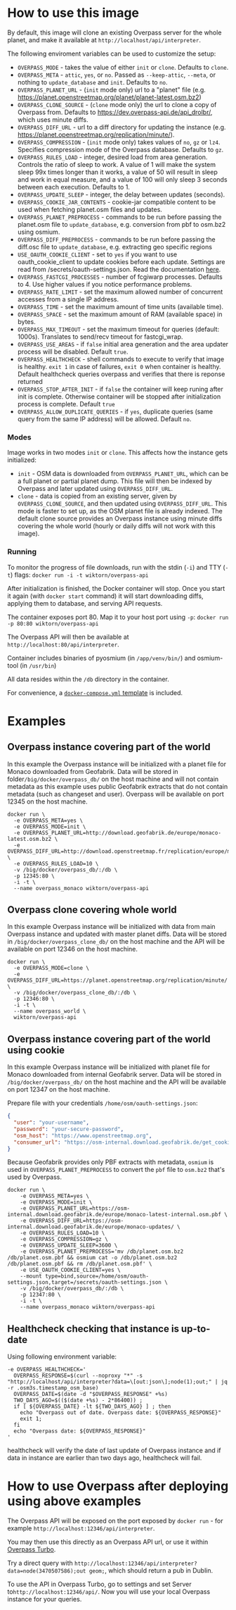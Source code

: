 # How to use this image

By default, this image will clone an existing Overpass server for the whole planet, and make it available at `http://localhost/api/interpreter`.

The following enviroment variables can be used to customize the setup:

* `OVERPASS_MODE` - takes the value of either `init` or `clone`. Defaults to `clone`.
* `OVERPASS_META` - `attic`, `yes`, or `no`. Passed as `--keep-attic`, `--meta`, or nothing to `update_database` and `init`. Defaults to `no`.
* `OVERPASS_PLANET_URL` - (`init` mode only) url to a "planet" file (e.g. https://planet.openstreetmap.org/planet/planet-latest.osm.bz2)
* `OVERPASS_CLONE_SOURCE` - (`clone` mode only) the url to clone a copy of Overpass from. Defaults to https://dev.overpass-api.de/api_drolbr/, which uses minute diffs.
* `OVERPASS_DIFF_URL` - url to a diff directory for updating the instance (e.g. https://planet.openstreetmap.org/replication/minute/).
* `OVERPASS_COMPRESSION` - (`init` mode only) takes values of `no`, `gz` or `lz4`. Specifies compression mode of the Overpass database. Defaults to `gz`.
* `OVERPASS_RULES_LOAD` - integer, desired load from area generation. Controls the ratio of sleep to work. A value of 1 will make the system sleep 99x times longer than it works, a value of 50 will result in sleep and work in equal measure, and a value of 100 will only sleep 3 seconds between each execution. Defaults to 1.
* `OVERPASS_UPDATE_SLEEP` - integer, the delay between updates (seconds).
* `OVERPASS_COOKIE_JAR_CONTENTS` - cookie-jar compatible content to be used when fetching planet.osm files and updates.
* `OVERPASS_PLANET_PREPROCESS` - commands to be run before passing the planet.osm file to `update_database`, e.g. conversion from pbf to osm.bz2 using osmium.
* `OVERPASS_DIFF_PREPROCESS` - commands to be run before passing the diff.osc file to `update_database`, e.g. extracting geo specific regions
* `USE_OAUTH_COOKIE_CLIENT` - set to `yes` if you want to use oauth_cookie_client to update cookies before each update. Settings are read from /secrets/oauth-settings.json. Read the documentation [here](https://github.com/geofabrik/sendfile_osm_oauth_protector/blob/master/doc/client.md).
* `OVERPASS_FASTCGI_PROCESSES` - number of fcgiwarp processes. Defaults to 4. Use higher values if you notice performance problems.
* `OVERPASS_RATE_LIMIT` - set the maximum allowed number of concurrent accesses from a single IP address.
* `OVERPASS_TIME` - set the maximum amount of time units (available time).
* `OVERPASS_SPACE` - set the maximum amount of RAM (available space) in bytes.
* `OVERPASS_MAX_TIMEOUT` - set the maximum timeout for queries (default: 1000s). Translates to send/recv timeout for fastcgi_wrap.
* `OVERPASS_USE_AREAS` - if `false` initial area generation and the area updater process will be disabled. Default `true`.
* `OVERPASS_HEALTHCHECK` - shell commands to execute to verify that image is healthy. `exit 1` in case of failures, `exit 0` when container is healthy. Default healthcheck queries overpass and verifies that there is reponse returned
* `OVERPASS_STOP_AFTER_INIT` - if `false` the container will keep runing after init is complete. Otherwise container will be stopped after initialization process is complete. Default `true`
* `OVERPASS_ALLOW_DUPLICATE_QUERIES` - if `yes`, duplicate queries (same query from the same IP address) will be allowed. Default `no`.

### Modes

Image works in two modes `init` or `clone`. This affects how the instance gets initialized:

* `init` - OSM data is downloaded from `OVERPASS_PLANET_URL`, which can be a full planet or partial planet dump.
  This file will then be indexed by Overpass and later updated using `OVERPASS_DIFF_URL`.
* `clone` - data is copied from an existing server, given by `OVERPASS_CLONE_SOURCE`, and then updated using `OVERPASS_DIFF_URL`.
  This mode is faster to set up, as the OSM planet file is already indexed.
  The default clone source provides an Overpass instance using minute diffs covering the whole world (hourly or daily diffs will not work with this image).

### Running

To monitor the progress of file downloads, run with the stdin (`-i`) and TTY  (`-t`) flags:
`docker run -i -t wiktorn/overpass-api`

After initialization is finished, the Docker container will stop. Once you start it again (with `docker start` command) it will start downloading diffs, applying them to database, and serving API requests.

The container exposes port 80. Map it to your host port using `-p`:
`docker run -p 80:80 wiktorn/overpass-api`

The Overpass API will then be available at `http://localhost:80/api/interpreter`.

Container includes binaries of pyosmium (in `/app/venv/bin/`) and osmium-tool (in `/usr/bin`)

All data resides within the `/db` directory in the container.

For convenience, a [`docker-compose.yml` template](./docker-compose.yml) is included.

# Examples

## Overpass instance covering part of the world

In this example the Overpass instance will be initialized with a planet file for Monaco downloaded from Geofabrik.
Data will be stored in folder`/big/docker/overpass_db/` on the host machine and will not contain metadata as this example uses public Geofabrik extracts that do not contain metadata (such as changeset and user).
Overpass will be available on port 12345 on the host machine.

```
docker run \
  -e OVERPASS_META=yes \
  -e OVERPASS_MODE=init \
  -e OVERPASS_PLANET_URL=http://download.geofabrik.de/europe/monaco-latest.osm.bz2 \
  -e OVERPASS_DIFF_URL=http://download.openstreetmap.fr/replication/europe/monaco/minute/ \
  -e OVERPASS_RULES_LOAD=10 \
  -v /big/docker/overpass_db/:/db \
  -p 12345:80 \
  -i -t \
  --name overpass_monaco wiktorn/overpass-api
```

## Overpass clone covering whole world

In this example Overpass instance will be initialized with data from main Overpass instance and updated with master planet diffs.
Data will be stored in `/big/docker/overpass_clone_db/`  on the host machine and the API will be available on port 12346 on the host machine.

```
docker run \
  -e OVERPASS_MODE=clone \
  -e OVERPASS_DIFF_URL=https://planet.openstreetmap.org/replication/minute/ \
  -v /big/docker/overpass_clone_db/:/db \
  -p 12346:80 \
  -i -t \
  --name overpass_world \
  wiktorn/overpass-api
```

## Overpass instance covering part of the world using cookie

In this example Overpass instance will be initialized with planet file for Monaco downloaded from internal Geofabrik server.
Data will be stored in `/big/docker/overpass_db/` on the host machine and the API will be available on port 12347 on the host machine.

Prepare file with your credentials `/home/osm/oauth-settings.json`:

```json
{
  "user": "your-username",
  "password": "your-secure-password",
  "osm_host": "https://www.openstreetmap.org",
  "consumer_url": "https://osm-internal.download.geofabrik.de/get_cookie"
}
```

Because Geofabrik provides only PBF extracts with metadata, `osmium` is used in `OVERPASS_PLANET_PREPROCESS` to convert the `pbf` file to `osm.bz2` that's used by Overpass.

```
docker run \
    -e OVERPASS_META=yes \
    -e OVERPASS_MODE=init \
    -e OVERPASS_PLANET_URL=https://osm-internal.download.geofabrik.de/europe/monaco-latest-internal.osm.pbf \
    -e OVERPASS_DIFF_URL=https://osm-internal.download.geofabrik.de/europe/monaco-updates/ \
    -e OVERPASS_RULES_LOAD=10 \
    -e OVERPASS_COMPRESSION=gz \
    -e OVERPASS_UPDATE_SLEEP=3600 \
    -e OVERPASS_PLANET_PREPROCESS='mv /db/planet.osm.bz2 /db/planet.osm.pbf && osmium cat -o /db/planet.osm.bz2 /db/planet.osm.pbf && rm /db/planet.osm.pbf' \
    -e USE_OAUTH_COOKIE_CLIENT=yes \
    --mount type=bind,source=/home/osm/oauth-settings.json,target=/secrets/oauth-settings.json \
    -v /big/docker/overpass_db/:/db \
    -p 12347:80 \
    -i -t \
    --name overpass_monaco wiktorn/overpass-api
```

## Healthcheck checking that instance is up-to-date

Using following environment variable:

```
-e OVERPASS_HEALTHCHECK='
  OVERPASS_RESPONSE=$(curl --noproxy "*" -s "http://localhost/api/interpreter?data=\[out:json\];node(1);out;" | jq -r .osm3s.timestamp_osm_base)
  OVERPASS_DATE=$(date -d "$OVERPASS_RESPONSE" +%s)
  TWO_DAYS_AGO=$(($(date +%s) - 2*86400)) ;
  if [ ${OVERPASS_DATE} -lt ${TWO_DAYS_AGO} ] ; then
    echo "Overpass out of date. Overpass date: ${OVERPASS_RESPONSE}"
    exit 1;
  fi
  echo "Overpass date: ${OVERPASS_RESPONSE}"
'
```

healthcheck will verify the date of last update of Overpass instance and if data in instance are earlier than two days ago, healthcheck will fail.

# How to use Overpass after deploying using above examples

The Overpass API will be exposed on the port exposed by `docker run` - for example `http://localhost:12346/api/interpreter`.

You may then use this directly as an Overpass API url, or use it within [Overpass Turbo](http://overpass-turbo.eu/).

Try a direct query with `http://localhost:12346/api/interpreter?data=node(3470507586);out geom;`, which should return a pub in Dublin.

To use the API in Overpass Turbo, go to settings and set Server to`http://localhost:12346/api/`. Now you will use your local Overpass instance for your queries.
